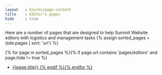 ```yaml
---
layout   : blocks/page-content
title    : Editor's pages
hide     : true
---
```


Here are a number of pages that are designed to help Summit Website editors with logistics and management tasks
{% assign sorted_pages = (site.pages | sort: 'url') %}

{% for page in sorted_pages  %}{% if page.url contains 'pages/editors' and page.hide != true %}
- <a href="{{ page.url}}">{{page.title}}
  {% endif %}{% endfor %}
